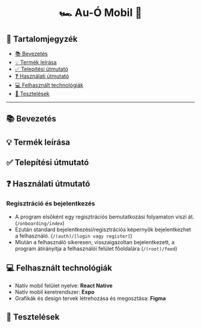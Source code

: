 <center>
    <h1>
    🏎 Au-Ó Mobil 🚗</h1>
</center>

## 📝 Tartalomjegyzék
- [ 📚 Bevezetés](#bevezetés)
- [ 💡 Termék leírása](#-termék-leírása)
- [ ✅ Telepítési útmutató]( #-telepítési-útmutató)
- [ ❓ Használati útmutató](#-használati-útmutató)
- [ 💻 Felhasznált technológiák](#-felhasznált-technológiák)
- [ 📝 Tesztelések](#-tesztelések)

---
## 📚 Bevezetés

## 💡 Termék leírása

## ✅ Telepítési útmutató

## ❓ Használati útmutató

### Regisztráció és bejelentkezés
- A program elsőként egy regisztrációs bemutatkozási folyamaton viszi át. (`/onboarding/index`)
- Ezután standard bejelentkezési/regisztrációs képernyők bejelentkezhet a felhasználó. (`/(auth)/[login vagy register]`)
- Miután a felhasználó sikeresen, visszaigazoltan bejelentkezett, a program átirányítja a felhasználói felület főoldalára (`/(root)/feed`)

## 💻 Felhasznált technológiák
- Natív mobil felület nyelve: **React Native**
- Natív mobil keretrendszer: **Expo**
- Grafikák és design tervek létrehozása és megosztása: **Figma**

## 📝 Tesztelések